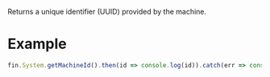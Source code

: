 Returns a unique identifier (UUID) provided by the machine.

# Example
```js
fin.System.getMachineId().then(id => console.log(id)).catch(err => console.log(err));
```
